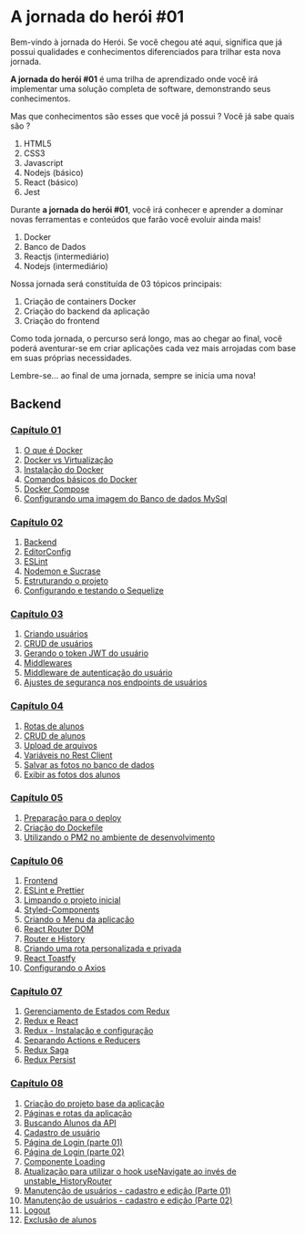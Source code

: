 # A jornada do herói #01
Bem-vindo à jornada do Herói.
Se você chegou até aqui, significa que já possui qualidades e conhecimentos diferenciados para trilhar esta nova jornada.

**A jornada do herói #01** é uma trilha de aprendizado onde você irá implementar uma solução completa de software, demonstrando seus conhecimentos.

Mas que conhecimentos são esses que você já possui ? Você já sabe quais são ?

1. HTML5
2. CSS3
3. Javascript
4. Nodejs (básico)
5. React (básico)
7. Jest

Durante **a jornada do herói #01**, você irá conhecer e aprender a dominar novas ferramentas e conteúdos que farão você evoluir ainda mais!

1. Docker
2. Banco de Dados
3. Reactjs (intermediário)
4. Nodejs (intermediário)

Nossa jornada será constituída de 03 tópicos principais:
1. Criação de containers Docker
2. Criação do backend da aplicação
3. Criação do frontend

Como toda jornada, o percurso será longo, mas ao chegar ao final, você poderá aventurar-se em criar aplicações cada vez mais arrojadas com base em suas próprias necessidades.

Lembre-se... ao final de uma jornada, sempre se inicia uma nova! 

## Backend

### [Capítulo 01](https://github.com/programmer-hero/jornada-do-heroi-01/tree/main/capitulo-01)

1. [O que é Docker](https://github.com/programmer-hero/jornada-do-heroi-01/blob/main/capitulo-01/01.%20O%20que%20%C3%A9%20o%20Docker.md)
2. [Docker vs Virtualização](https://github.com/programmer-hero/jornada-do-heroi-01/blob/main/capitulo-01/02.%20Docker%20vs%20Virtualiza%C3%A7%C3%A3o.md)
3. [Instalação do Docker](https://github.com/programmer-hero/jornada-do-heroi-01/blob/main/capitulo-01/03.%20Instala%C3%A7%C3%A3o%20do%20Docker.md)
4. [Comandos básicos do Docker](https://github.com/programmer-hero/jornada-do-heroi-01/blob/main/capitulo-01/04.%20Comandos%20b%C3%A1sicos%20do%20Docker.md)
5. [Docker Compose](https://github.com/programmer-hero/jornada-do-heroi-01/blob/main/capitulo-01/05.%20Docker-Compose.md)
6. [Configurando uma imagem do Banco de dados MySql](https://github.com/programmer-hero/jornada-do-heroi-01/blob/main/capitulo-01/06.%20Configurando%20uma%20imagem%20do%20Banco%20de%20dados%20MySql.md)

### [Capítulo 02](https://github.com/programmer-hero/jornada-do-heroi-01/tree/main/capitulo-02)
1. [Backend](https://github.com/programmer-hero/jornada-do-heroi-01/blob/main/capitulo-02/01.%20backend.md)
2. [EditorConfig](https://github.com/programmer-hero/jornada-do-heroi-01/blob/main/capitulo-02/02.%20EditorConfig.md)
3. [ESLint](https://github.com/programmer-hero/jornada-do-heroi-01/blob/main/capitulo-02/03.%20ESLint.md)
4. [Nodemon e Sucrase](https://github.com/programmer-hero/jornada-do-heroi-01/blob/main/capitulo-02/04.%20Nodemon%20e%20Sucrase.md)
5. [Estruturando o projeto](https://github.com/programmer-hero/jornada-do-heroi-01/blob/main/capitulo-02/05.%20Estruturando%20o%20projeto.md)
6. [Configurando e testando o Sequelize](https://github.com/programmer-hero/jornada-do-heroi-01/blob/main/capitulo-02/06.%20Configurando%20e%20testando%20o%20Sequelize.md)
### [Capítulo 03](https://github.com/programmer-hero/jornada-do-heroi-01/tree/main/capitulo-03)
1. [Criando usuários](https://github.com/programmer-hero/jornada-do-heroi-01/blob/main/capitulo-03/01.%20Criando%20usu%C3%A1rios.md)
2. [CRUD de usuários](https://github.com/programmer-hero/jornada-do-heroi-01/blob/main/capitulo-03/02.%20CRUD%20de%20usu%C3%A1rios.md)
3. [Gerando o token JWT do usuário](https://github.com/programmer-hero/jornada-do-heroi-01/blob/main/capitulo-03/03.%20Gerando%20o%20token%20JWT%20do%20usu%C3%A1rio.md)
4. [Middlewares](https://github.com/programmer-hero/jornada-do-heroi-01/blob/main/capitulo-03/04.%20Middlewares.mdhttps://github.com/programmer-hero/jornada-do-heroi-01/blob/main/capitulo-03/04.%20Middlewares.md)
5. [Middleware de autenticação do usuário](https://github.com/programmer-hero/jornada-do-heroi-01/blob/main/capitulo-03/05.%20Middleware%20de%20autentica%C3%A7%C3%A3o%20do%20usu%C3%A1rio.md)
6. [Ajustes de segurança nos endpoints de usuários](https://github.com/programmer-hero/jornada-do-heroi-01/blob/main/capitulo-03/06.%20Ajustes%20de%20seguran%C3%A7a%20nos%20endpoints%20de%20usu%C3%A1rios.md)

### [Capítulo 04](https://github.com/programmer-hero/jornada-do-heroi-01/tree/main/capitulo-04)
1. [Rotas de alunos](https://github.com/programmer-hero/jornada-do-heroi-01/blob/main/capitulo-04/01.%20Rotas%20de%20alunos.md)
2. [CRUD de alunos](https://github.com/programmer-hero/jornada-do-heroi-01/blob/main/capitulo-04/02.%20CRUD%20de%20alunos.md)
3. [Upload de arquivos](https://github.com/programmer-hero/jornada-do-heroi-01/blob/main/capitulo-04/03.%20Upload%20de%20arquivos.md)
4. [Variáveis no Rest Client](https://github.com/programmer-hero/jornada-do-heroi-01/blob/main/capitulo-04/04.%20Vari%C3%A1veis%20no%20Rest%20Client.md)
5. [Salvar as fotos no banco de dados](https://github.com/programmer-hero/jornada-do-heroi-01/blob/main/capitulo-04/05.%20Salvar%20as%20fotos%20no%20banco%20de%20dados.md)
6. [Exibir as fotos dos alunos](https://github.com/programmer-hero/jornada-do-heroi-01/blob/main/capitulo-04/06.%20Exibir%20as%20fotos%20dos%20alunos.md)

### [Capítulo 05](https://github.com/programmer-hero/jornada-do-heroi-01/tree/main/capitulo-05)
1. [Preparação para o deploy](https://github.com/programmer-hero/jornada-do-heroi-01/blob/main/capitulo-05/01.%20Prepara%C3%A7%C3%A3o%20para%20o%20deploy.md)
2. [Criação do Dockefile](https://github.com/programmer-hero/jornada-do-heroi-01/blob/main/capitulo-05/02.%20Cria%C3%A7%C3%A3o%20do%20Dockefile.md)
3. [Utilizando o PM2 no ambiente de desenvolvimento](https://github.com/programmer-hero/jornada-do-heroi-01/blob/main/capitulo-05/03.%20Utilizando%20o%20PM2%20no%20ambiente%20de%20desenvolvimento.md)

### [Capítulo 06](https://github.com/programmer-hero/jornada-do-heroi-01/tree/main/capitulo-06)
1. [Frontend](https://github.com/programmer-hero/jornada-do-heroi-01/blob/main/capitulo-06/01.%20frontend.md)
2. [ESLint e Prettier](https://github.com/programmer-hero/jornada-do-heroi-01/blob/main/capitulo-06/02.%20ESLint%20e%20Prettier.md)
3. [Limpando o projeto inicial](https://github.com/programmer-hero/jornada-do-heroi-01/blob/main/capitulo-06/03.%20Limpando%20o%20projeto%20inicial.md)
4. [Styled-Components](https://github.com/programmer-hero/jornada-do-heroi-01/blob/main/capitulo-06/04.%20Styled%20Components.md)
5. [Criando o Menu da aplicação](https://github.com/programmer-hero/jornada-do-heroi-01/blob/main/capitulo-06/05.%20Criando%20o%20Menu%20da%20aplica%C3%A7%C3%A3o.md)
6. [React Router DOM](https://github.com/programmer-hero/jornada-do-heroi-01/blob/main/capitulo-06/06.%20React%20Router%20DOM.md)
7. [Router e History](https://github.com/programmer-hero/jornada-do-heroi-01/blob/main/capitulo-06/07.%20Router%20e%20History.md)
8. [Criando uma rota personalizada e privada](https://github.com/programmer-hero/jornada-do-heroi-01/blob/main/capitulo-06/08.%20Criando%20uma%20rota%20personalizada%20e%20privada.md)
9. [React Toastfy](https://github.com/programmer-hero/jornada-do-heroi-01/blob/main/capitulo-06/09.%20React%20Toastfy.md)
10. [Configurando o Axios](https://github.com/programmer-hero/jornada-do-heroi-01/blob/main/capitulo-06/10.%20Configurando%20o%20Axios.md)

### [Capítulo 07](https://github.com/programmer-hero/jornada-do-heroi-01/tree/main/capitulo-07)
1. [Gerenciamento de Estados com Redux](https://github.com/programmer-hero/jornada-do-heroi-01/blob/main/capitulo-07/01.%20Gerenciamento%20de%20estados%20com%20Redux.md)
2. [Redux e React](https://github.com/programmer-hero/jornada-do-heroi-01/blob/main/capitulo-07/02.%20Redux%20e%20React.md)
3. [Redux - Instalação e configuração](https://github.com/programmer-hero/jornada-do-heroi-01/blob/main/capitulo-07/03.%20Redux%20-%20Instala%C3%A7%C3%A3o%20e%20configura%C3%A7%C3%A3o.md)
4. [Separando Actions e Reducers](https://github.com/programmer-hero/jornada-do-heroi-01/blob/main/capitulo-07/04.%20Separando%20Actions%20e%20Reducers.md)
5. [Redux Saga](https://github.com/programmer-hero/jornada-do-heroi-01/blob/main/capitulo-07/05.%20Redux%20Saga.md)
6. [Redux Persist](https://github.com/programmer-hero/jornada-do-heroi-01/blob/main/capitulo-07/06.%20Redux%20Persist.md)

### [Capítulo 08](https://github.com/programmer-hero/jornada-do-heroi-01/tree/main/capitulo-08)
1. [Criação do projeto base da aplicação](https://github.com/programmer-hero/jornada-do-heroi-01/blob/main/capitulo-08/01.%20Cria%C3%A7%C3%A3o%20do%20projeto%20base%20da%20aplica%C3%A7%C3%A3o.md)
2. [Páginas e rotas da aplicação](https://github.com/programmer-hero/jornada-do-heroi-01/blob/main/capitulo-08/02.%20P%C3%A1ginas%20e%20rotas%20da%20aplica%C3%A7%C3%A3o.md)
3. [Buscando Alunos da API](https://github.com/programmer-hero/jornada-do-heroi-01/blob/main/capitulo-08/03.%20Buscando%20alunos%20da%20API.md)
4. [Cadastro de usuário](https://github.com/programmer-hero/jornada-do-heroi-01/blob/main/capitulo-08/04.%20Cadastro%20de%20usuarios.md)
5. [Página de Login (parte 01)](https://github.com/programmer-hero/jornada-do-heroi-01/blob/main/capitulo-08/05.%20P%C3%A1gina%20de%20Login%20(parte%2001).md)
6. [Página de Login (parte 02)](https://github.com/programmer-hero/jornada-do-heroi-01/blob/main/capitulo-08/06.%20P%C3%A1gina%20de%20Login%20(parte%2002).md)
7. [Componente Loading](https://github.com/programmer-hero/jornada-do-heroi-01/blob/main/capitulo-08/07.%20Componente%20Loading.md)
8. [Atualização para utilizar o hook useNavigate ao invés de unstable_HistoryRouter](https://github.com/programmer-hero/jornada-do-heroi-01/blob/main/capitulo-08/08.%20Atualiza%C3%A7%C3%A3o%20para%20utilizar%20o%20hook%20useNavigate%20ao%20inv%C3%A9s%20de%20unstable_HistoryRouter.md)
9. [Manutenção de usuários - cadastro e edição (Parte 01)](https://github.com/programmer-hero/jornada-do-heroi-01/blob/main/capitulo-08/09.%20Manuten%C3%A7%C3%A3o%20de%20usu%C3%A1rios%20-%20cadastro%20e%20edi%C3%A7%C3%A3o%20(Parte%2001).md)
10. [Manutenção de usuários - cadastro e edição (Parte 02)](https://github.com/programmer-hero/jornada-do-heroi-01/blob/main/capitulo-08/10.%20Manuten%C3%A7%C3%A3o%20de%20usu%C3%A1rios%20-%20cadastro%20e%20edi%C3%A7%C3%A3o%20(Parte%2002).md)
11. [Logout](https://github.com/programmer-hero/jornada-do-heroi-01/blob/main/capitulo-08/11.%20Logout.md)
12. [Exclusão de alunos](https://github.com/programmer-hero/jornada-do-heroi-01/blob/main/capitulo-08/12.%20Exclus%C3%A3o%20de%20alunos.md)